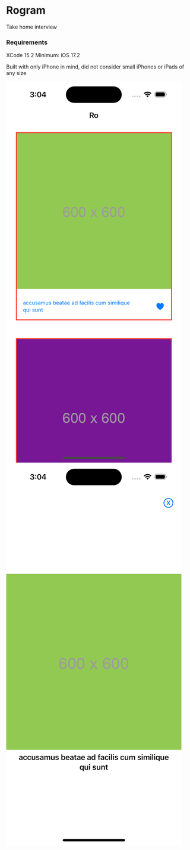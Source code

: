 # Rogram
Take home interview

### Requirements
XCode 15.2
Minimum: iOS 17.2

Built with only iPhone in mind, did not consider small iPhones or iPads of any size

![Homepage/FeedView](https://github.com/yukichikawada/Rogram/blob/19efb7ded8bf2f30b8beadab0edcebd320708a4d/FeedView.png)
![PhotoDetailView](https://github.com/yukichikawada/Rogram/blob/19efb7ded8bf2f30b8beadab0edcebd320708a4d/PhotoDetailView.png)
